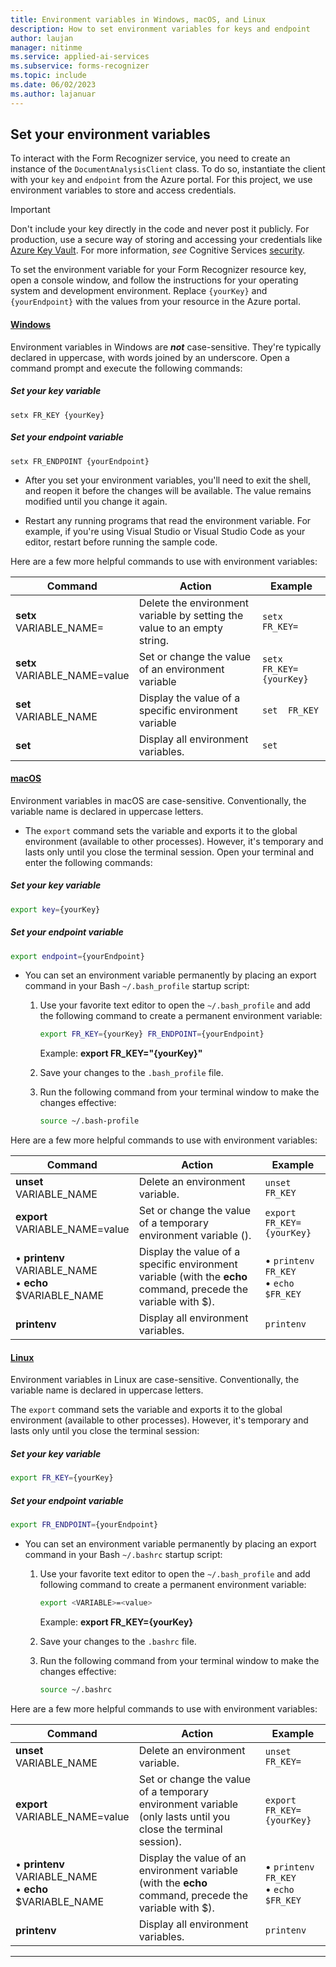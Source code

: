 ```yaml
---
title: Environment variables in Windows, macOS, and Linux
description: How to set environment variables for keys and endpoint
author: laujan
manager: nitinme
ms.service: applied-ai-services
ms.subservice: forms-recognizer
ms.topic: include
ms.date: 06/02/2023
ms.author: lajanuar
---
```


<!-- markdownlint-disable MD001 -->
<!-- markdownlint-disable MD024 -->

## Set your environment variables

To interact with the Form Recognizer service, you need to create an instance of the `DocumentAnalysisClient` class. To do so, instantiate the client with your `key` and `endpoint` from the Azure portal. For this project, we use environment variables to store and access credentials.

> [!IMPORTANT]
>
> Don't include your key directly in the code and never post it publicly. For production, use a secure way of storing and accessing your credentials like [Azure Key Vault](../../../../../ai-services/use-key-vault.md). For more information, *see* Cognitive Services [security](../../../../../ai-services/security-features.md).

To set the environment variable for your Form Recognizer resource key, open a console window, and follow the instructions for your operating system and development environment. Replace `{yourKey}` and `{yourEndpoint}` with the values from your resource in the Azure portal.

#### [Windows](#tab/windows)

 Environment variables in Windows are ***not*** case-sensitive. They're typically declared in uppercase, with words joined by an underscore. Open a command prompt and execute the following commands:

##### **Set your key variable**

```console
setx FR_KEY {yourKey}

```

##### **Set your endpoint variable**

```console
setx FR_ENDPOINT {yourEndpoint}

```

* After you set your environment variables, you'll need to exit the shell, and reopen it before the changes will be available. The value remains modified until you change it again.

* Restart any running programs that read the environment variable. For example, if you're using Visual Studio or Visual Studio Code as your editor, restart before running the sample code.

<!-- > [!div class="nextstepaction"]
> [I &#8203;ran into an issue setting the environment variables.](https://microsoft.qualtrics.com/jfe/form/SV_0Cl5zkG3CnDjq6O?PLanguage=windows&Product=FormRecognizer&Page=how-to&Section=environment-variables) -->

 Here are a few more helpful commands to use with environment variables:

  | Command | Action | Example |
  |---------|--------|---------|
  | **setx** </br>VARIABLE_NAME= | Delete the environment variable by setting the value to an empty string.| `setx FR_KEY=` |
  | **setx** </br>VARIABLE_NAME=value | Set or change the value of an environment variable| `setx FR_KEY={yourKey}`|
  | **set** </br>VARIABLE_NAME | Display the value of a specific environment variable| `set  FR_KEY` |
  | **set**| Display all environment variables.| `set`|

#### [macOS](#tab/macOS)

Environment variables in macOS are case-sensitive. Conventionally, the variable name is declared in uppercase letters.

* The `export` command sets the variable and exports it to the global environment (available to other processes). However, it's temporary and lasts only until you close the terminal session. Open your terminal and enter the following commands:

##### **Set your key variable**

```bash
export key={yourKey}
```

##### **Set your endpoint variable**

```bash
export endpoint={yourEndpoint}
```

* You can set an environment variable permanently by placing an export command in your Bash  `~/.bash_profile` startup script:

  1. Use your favorite text editor to open the `~/.bash_profile` and add the following command to create a permanent environment variable:

      ```bash
      export FR_KEY={yourKey} FR_ENDPOINT={yourEndpoint}
      ```

        Example: **export FR_KEY="{yourKey}"**

  1. Save your changes to the `.bash_profile` file.

  1. Run the following command from your terminal window to make the changes effective:

      ```bash
      source ~/.bash-profile
      ```

<!-- > [!div class="nextstepaction"]
> [I &#8203;ran into an issue setting the environment variables.](https://microsoft.qualtrics.com/jfe/form/SV_0Cl5zkG3CnDjq6O?PLanguage=macos&Product=FormRecognizer&Page=how-to&Section=environment-variables) -->

Here are a few more helpful commands to use with environment variables:

  | Command | Action | Example |
  |---------|--------|---------|
  | **unset** </br>VARIABLE_NAME | Delete an environment variable.| `unset FR_KEY` |
  | **export** </br>VARIABLE_NAME=value | Set or change the value of a temporary environment variable ().| `export FR_KEY={yourKey}`|
  | &bullet; **printenv**</br> VARIABLE_NAME</br> &bullet; **echo** </br> $VARIABLE_NAME| Display the value of a specific environment variable (with the **echo** command, precede the variable with $).| &bullet; `printenv FR_KEY` </br>&bullet; `echo $FR_KEY`</br>|
  | **printenv**| Display all environment variables.| `printenv` |

#### [Linux](#tab/linux)

Environment variables in Linux are case-sensitive. Conventionally, the variable name is declared in uppercase letters.

The `export` command sets the variable and exports it to the global environment (available to other processes). However, it's temporary and lasts only until you close the terminal session:

##### **Set your key variable**

```bash
export FR_KEY={yourKey}
```

##### **Set your endpoint variable**

```bash
export FR_ENDPOINT={yourEndpoint}
```

* You can set an environment variable permanently by placing an export command in your Bash `~/.bashrc` startup script:

  1. Use your favorite text editor to open the `~/.bash_profile` and add following command to create a permanent environment variable:

      ```bash
      export <VARIABLE>=<value>
      ```

        Example: **export FR_KEY={yourKey}**

  1. Save your changes to the `.bashrc` file.

  1. Run the following command from your terminal window to make the changes effective:

      ```bash
      source ~/.bashrc
      ```

<!-- > [!div class="nextstepaction"]
> [I &#8203;ran into an issue setting the environment variables.](https://microsoft.qualtrics.com/jfe/form/SV_0Cl5zkG3CnDjq6O?PLanguage=linux&Product=FormRecognizer&Page=how-to&Section=environment-variables) -->

Here are a few more helpful commands to use with environment variables:

  | Command | Action | Example |
  |---------|--------|---------|
  | **unset** </br>VARIABLE_NAME| Delete an environment variable.|`unset FR_KEY=` |
  | **export** </br>VARIABLE_NAME=value | Set or change the value of a temporary environment variable (only lasts until you close the terminal session).| `export FR_KEY={yourKey}`|
  | &bullet; **printenv** </br>VARIABLE_NAME</br> &bullet; **echo** </br>$VARIABLE_NAME| Display the value of an environment variable (with the **echo** command, precede the variable with $).| &bullet; `printenv FR_KEY` </br>&bullet; `echo $FR_KEY`</br>|
  | **printenv**| Display all environment variables.|`printenv`|

---

